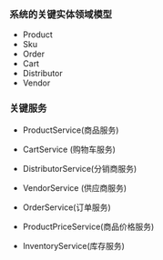 ### 系统的关键实体领域模型

* Product
* Sku
* Order
* Cart
* Distributor
* Vendor

### 关键服务

* ProductService\(商品服务\)
* CartService \(购物车服务\)
* DistributorService\(分销商服务\)
* VendorService \(供应商服务\)

* OrderService\(订单服务\)

* ProductPriceService\(商品价格服务\)

* InventoryService\(库存服务\)




